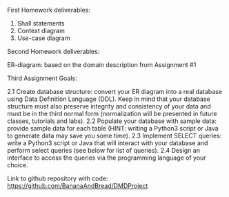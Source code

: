 First Homework deliverables:

1) Shall statements
2) Context diagram
3) Use-case diagram


Second Homework deliverables:

ER-diagram: based on the domain description from Assignment #1

Third Assignment Goals:

2.1 Create database structure: convert your ER diagram into a real database using Data
Definition Language (DDL). Keep in mind that your database structure must also preserve
integrity and consistency of your data and must be in the third normal form (normalization
will be presented in future classes, tutorials and labs).
2.2 Populate your database with sample data: provide sample data for each table (HINT:
writing a Python3 script or Java to generate data may save you some time).
2.3 Implement SELECT queries: write a Python3 script or Java that will interact with your
database and perform select queries (see below for list of queries).
2.4 Design an interface to access the queries via the programming language of your choice.

Link to github repository with code:
https://github.com/BananaAndBread/DMDProject


